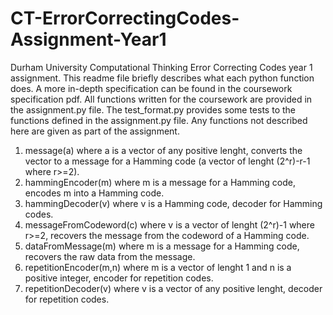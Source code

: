 # CT-ErrorCorrectingCodes-Assignment-Year1
Durham University Computational Thinking Error Correcting Codes year 1 assignment.
This readme file briefly describes what each python function does.
A more in-depth specification can be found in the coursework specification pdf.
All functions written for the coursework are provided in the assignment.py file.
The test_format.py provides some tests to the functions defined in the assignment.py file.
Any functions not described here are given as part of the assignment.
1) message(a) where a is a vector of any positive lenght, converts the vector to a message for
   a Hamming code (a vector of lenght (2^r)-r-1 where r>=2).
2) hammingEncoder(m) where m is a message for a Hamming code, encodes m into a Hamming code.
3) hammingDecoder(v) where v is a Hamming code, decoder for Hamming codes.
4) messageFromCodeword(c) where v is a vector of lenght (2^r)-1 where r>=2, recovers the message from the codeword of a Hamming code.
5) dataFromMessage(m) where m is a message for a Hamming code, recovers the raw data from the message.
6) repetitionEncoder(m,n) where m is a vector of lenght 1 and n is a positive integer, encoder for repetition codes.
7) repetitionDecoder(v) where v is a vector of any positive lenght, decoder for repetition codes.
